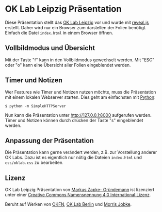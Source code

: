 # OK Lab Leipzig Präsentation

Diese Präsentation stellt das [OK Lab
Leipzig](http://codefor.de/leipzig/) vor und wurde mit
[reveal.js](https://github.com/hakimel/reveal.js) erstellt. Daher wird
nur ein Browser zum darstellen der Folien benötigt. Einfach die Datei
`index.html` in einem Browser öffnen.

## Vollbildmodus und Übersicht

Mit der Taste "f" kann in den Vollbildmodus gewechselt werden. Mit "ESC"
oder "o" kann eine Übersicht aller Folien eingeblendet werden.

## Timer und Notizen

Wer Features wie Timer und Notizen nutzen möchte, muss die Präsentation
mit einem lokalen Webserver starten. Dies geht am einfachsten mit
[Python](http://python.org/):

    $ python -m SimpleHTTPServer

Nun kann die Präsentation unter http://127.0.0.1:8000 aufgerufen werden.
Timer und Notizen können durch drücken der Taste "s" eingeblendet
werden.

## Anpassung der Präsentation

Die Präsentation kann gerne verändert werden, z.B. zur Vorstellung
anderer OK Labs. Dazu ist es eigentlich nur nötig die Dateien
`index.html` und `css/oklab.css` zu bearbeiten.

## Lizenz

OK Lab Leipzig Präsentation von [Markus Zapke-
Gründemann](http://www.keimlink.de/) ist lizenziert unter einer
[Creative Commons Namensnennung 4.0 International
Lizenz](http://creativecommons.org/licenses/by/4.0/).

Beruht auf Werken von [OKFN](https://docs.google.com/presentation/d/1vuBJs9VGr2ALY6Nr7rU5Vgw4ThV6H5AMZo4l55rL2iQ/edit#slide=id.p), [OK Lab Berlin](https://docs.google.com/presentation/d/1sazng0S2XjceNacwN70CQNkuGDCj1JOKj3Aqd0kcnKM/edit#slide=id.g1d1128345_965) und [Morris Jobke](https://github.com/MorrisJobke/morrisjobke.github.io/tree/master/stuff/ok-lab-chemnitz).
